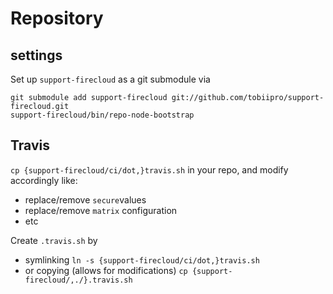 # Repository

## settings

Set up `support-firecloud` as a git submodule via

```shell
git submodule add support-firecloud git://github.com/tobiipro/support-firecloud.git
support-firecloud/bin/repo-node-bootstrap
```
## Travis

`cp {support-firecloud/ci/dot,}travis.sh` in your repo, and modify accordingly like:

* replace/remove `secure`values
* replace/remove `matrix` configuration
* etc

Create `.travis.sh` by

* symlinking `ln -s {support-firecloud/ci/dot,}travis.sh`
* or copying (allows for modifications) `cp {support-firecloud/,./}.travis.sh`
